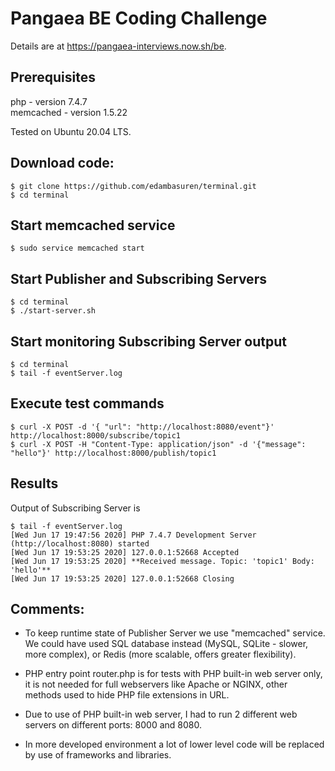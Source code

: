 # Pangaea BE Coding Challenge

Details are at https://pangaea-interviews.now.sh/be.

## Prerequisites

php - version 7.4.7 <br />
memcached - version 1.5.22

Tested on Ubuntu 20.04 LTS.

## Download code:
```
$ git clone https://github.com/edambasuren/terminal.git
$ cd terminal
```

## Start memcached service
```
$ sudo service memcached start
```

## Start Publisher and Subscribing Servers
```
$ cd terminal
$ ./start-server.sh
```

## Start monitoring Subscribing Server output
```
$ cd terminal
$ tail -f eventServer.log
```

## Execute test commands
```
$ curl -X POST -d '{ "url": "http://localhost:8080/event"}' http://localhost:8000/subscribe/topic1
$ curl -X POST -H "Content-Type: application/json" -d '{"message": "hello"}' http://localhost:8000/publish/topic1
```

## Results
Output of Subscribing Server is
```
$ tail -f eventServer.log
[Wed Jun 17 19:47:56 2020] PHP 7.4.7 Development Server (http://localhost:8080) started
[Wed Jun 17 19:53:25 2020] 127.0.0.1:52668 Accepted
[Wed Jun 17 19:53:25 2020] **Received message. Topic: 'topic1' Body: 'hello'**
[Wed Jun 17 19:53:25 2020] 127.0.0.1:52668 Closing
```

## Comments:

* To keep runtime state of Publisher Server we use "memcached" service. 
We could have used SQL database instead (MySQL, SQLite - slower, more complex), 
or Redis (more scalable, offers greater flexibility).

* PHP entry point router.php is for tests with PHP built-in web server only, it is not needed
for full webservers like Apache or NGINX, other methods used to hide PHP file extensions in URL.

* Due to use of PHP built-in web server, I had to run 2 different web servers on different ports: 8000 and 8080.

* In more developed environment a lot of lower level code will be replaced by use of frameworks and libraries.






